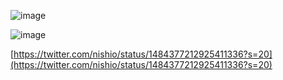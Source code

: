 
![image](https://gyazo.com/237f061da7e809af45e8a62c7f663e54/thumb/1000)

![image](https://gyazo.com/165c45d8e66a86d7183328cde2d4ab02/thumb/1000)

[https://twitter.com/nishio/status/1484377212925411336?s=20](https://twitter.com/nishio/status/1484377212925411336?s=20)


